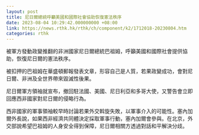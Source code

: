 ```yaml
---
layout: post
title: 尼日爾總統呼籲美國和國際社會協助恢復憲法秩序
date: 2023-08-04 10:29:42.000000000 +08:00
link: https://news.rthk.hk/rthk/ch/component/k2/1712018-20230804.htm
categories: rthk
---
```


被軍方發動政變推翻的非洲國家尼日爾總統巴祖姆，呼籲美國和國際社會提供協助，恢復尼日爾的憲法秩序。

被扣押的巴祖姆在華盛頓郵報發表文章，形容自己是人質，若果政變成功，會對尼日爾、非洲及全世界帶來毀滅性後果。

尼日爾軍方領袖就宣布，撤回駐法國、美國、尼日利亞和多哥大使，又警告會立即回應西非國家對尼日爾的侵略行為。

西非國家的軍事領袖較早時討論若果外交斡旋失敗，以軍事介入的可能性。塞內加爾外長說，如果西非經濟共同體決定採取軍事行動，塞內加爾會參與。在北京，外交部說希望巴祖姆的人身安全得到保障，尼日爾相關方透過對話和平解決分歧。
